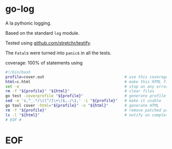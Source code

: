 # go-log

A la pythonic logging.

Based on the standard `log` module.

Tested using [github.com/stretchr/testify](https://github.com/stretchr/testify).

The `Fatal`s were turned into `panic`s in all the tests. 

coverage: 100% of statements using

```bash
#!/bin/bash
profile=cover.out                                   # use this coverage profile
html=c.html                                         # make this HTML file
set -e                                              # stop on any error
rm -f "${profile}" "${html}"                        # clear files
go test -coverprofile "${profile}"                  # generate profile
sed -e 's,^_.*/\([^/]\+\)$,./\1,' -i "${profile}"   # make it usable
go tool cover -html="${profile}" -o "${html}"       # generate HTML
rm -f "${profile}"                                  # remove patched profile
ls -l "${html}"                                     # notify on completion
# EOF #
```

# EOF #
